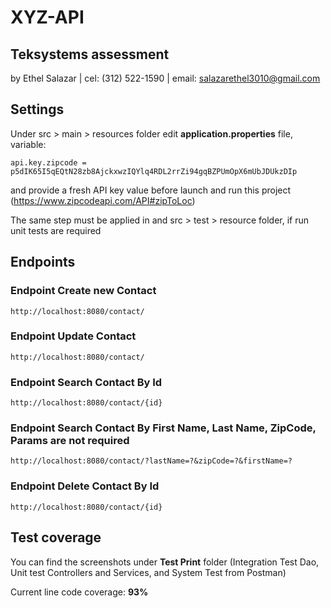 # XYZ-API
## Teksystems assessment
by Ethel Salazar | cel: (312) 522-1590 | email: salazarethel3010@gmail.com

## Settings

Under src > main > resources folder edit **application.properties** file, variable:
```
api.key.zipcode = p5dIK65I5qEQtN28zb8AjckxwzIQYlq4RDL2rrZi94gqBZPUmOpX6mUbJDUkzDIp
```
and provide a fresh API key value before launch and run this project (https://www.zipcodeapi.com/API#zipToLoc)

The same step must be applied in and src > test > resource folder, if run unit tests are required

## Endpoints
### Endpoint Create new Contact
```
http://localhost:8080/contact/
```
### Endpoint Update Contact
```
http://localhost:8080/contact/
```
### Endpoint Search Contact By Id
```
http://localhost:8080/contact/{id}
```
### Endpoint Search Contact By First Name, Last Name, ZipCode, Params are not required
```
http://localhost:8080/contact/?lastName=?&zipCode=?&firstName=?
```
### Endpoint Delete Contact By Id
```
http://localhost:8080/contact/{id}
```
## Test coverage
You can find the screenshots under **Test Print** folder (Integration Test Dao, Unit test Controllers and Services, and System Test from Postman)

Current line code coverage: **93%**

